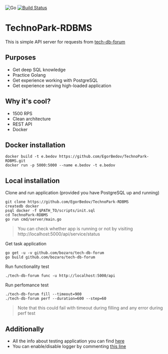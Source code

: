 ![Go](https://github.com/EgorBedov/TechnoPark-RDBMS/workflows/Go/badge.svg)
[![Build Status](https://travis-ci.org/EgorBedov/TechnoPark-RDBMS.svg?branch=master)](https://travis-ci.org/EgorBedov/TechnoPark-RDBMS)

# TechnoPark-RDBMS

This is simple API server for requests from [tech-db-forum](https://github.com/bozaro/tech-db-forum)

## Purposes
 - Get deep SQL knowledge
 - Practice Golang
 - Get experience working with PostgreSQL
 - Get experience serving high-loaded application

## Why it's cool?
 - 1500 RPS
 - Clean architecture
 - REST API
 - Docker
 
## Docker installation

```
docker build -t e.bedov https://github.com/EgorBedov/TechnoPark-RDBMS.git
docker run -p 5000:5000 --name e.bedov -t e.bedov
```

## Local installation

Clone and run application (provided you have PostgreSQL up and running)
```
git clone https://github.com/EgorBedov/TechnoPark-RDBMS
createdb docker
psql docker -f $PATH_TO/scripts/init.sql
cd TechnoPark-RDBMS
go run cmd/server/main.go
```
> You can check whether app is running or not by visiting http://localhost:5000/api/service/status

Get task application
```
go get -u -v github.com/bozaro/tech-db-forum
go build github.com/bozaro/tech-db-forum
```

Run functionality test
```
./tech-db-forum func -u http://localhost:5000/api
```
 
Run perfomance test
```
./tech-db-forum fill --timeout=900
./tech-db-forum perf --duration=600 --step=60
```
> Note that this could fail with timeout during filling and any error during perf test

## Additionally
 - All the info about testing application you can find [here](https://github.com/bozaro/tech-db-forum)
 - You can enable/disable logger by commenting [this line](https://github.com/EgorBedov/TechnoPark-RDBMS/blob/b8ec3e615029e07ea0e08ef8786f2003d7749494/internal/app/server/settings.go#L50)
